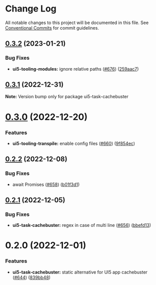 # Change Log

All notable changes to this project will be documented in this file.
See [Conventional Commits](https://conventionalcommits.org) for commit guidelines.

## [0.3.2](https://github.com/ui5-community/ui5-ecosystem-showcase/compare/ui5-task-cachebuster@0.3.1...ui5-task-cachebuster@0.3.2) (2023-01-21)

### Bug Fixes

- **ui5-tooling-modules:** ignore relative paths ([#676](https://github.com/ui5-community/ui5-ecosystem-showcase/issues/676)) ([259aac7](https://github.com/ui5-community/ui5-ecosystem-showcase/commit/259aac754233925bed6bdbd1f79a13757786b1c6))

## [0.3.1](https://github.com/ui5-community/ui5-ecosystem-showcase/compare/ui5-task-cachebuster@0.3.0...ui5-task-cachebuster@0.3.1) (2022-12-31)

**Note:** Version bump only for package ui5-task-cachebuster

# [0.3.0](https://github.com/ui5-community/ui5-ecosystem-showcase/compare/ui5-task-cachebuster@0.2.2...ui5-task-cachebuster@0.3.0) (2022-12-20)

### Features

- **ui5-tooling-transpile:** enable config files ([#660](https://github.com/ui5-community/ui5-ecosystem-showcase/issues/660)) ([9f854ec](https://github.com/ui5-community/ui5-ecosystem-showcase/commit/9f854ec45f514664a9b25e85137553877c52577a))

## [0.2.2](https://github.com/ui5-community/ui5-ecosystem-showcase/compare/ui5-task-cachebuster@0.2.1...ui5-task-cachebuster@0.2.2) (2022-12-08)

### Bug Fixes

- await Promises ([#658](https://github.com/ui5-community/ui5-ecosystem-showcase/issues/658)) ([b01f3d1](https://github.com/ui5-community/ui5-ecosystem-showcase/commit/b01f3d148af605fdfec0a29804029d0b041c7563))

## [0.2.1](https://github.com/ui5-community/ui5-ecosystem-showcase/compare/ui5-task-cachebuster@0.2.0...ui5-task-cachebuster@0.2.1) (2022-12-05)

### Bug Fixes

- **ui5-task-cachebuster:** regex in case of multi line ([#656](https://github.com/ui5-community/ui5-ecosystem-showcase/issues/656)) ([bbefd13](https://github.com/ui5-community/ui5-ecosystem-showcase/commit/bbefd131dc7e5bc263237804d0fcc0ed9a1a1d08))

# 0.2.0 (2022-12-01)

### Features

- **ui5-task-cachebuster:** static alternative for UI5 app cachebuster ([#644](https://github.com/ui5-community/ui5-ecosystem-showcase/issues/644)) ([839bb48](https://github.com/ui5-community/ui5-ecosystem-showcase/commit/839bb48f50ad55461b84cc794c6d38aaee385fbe))
